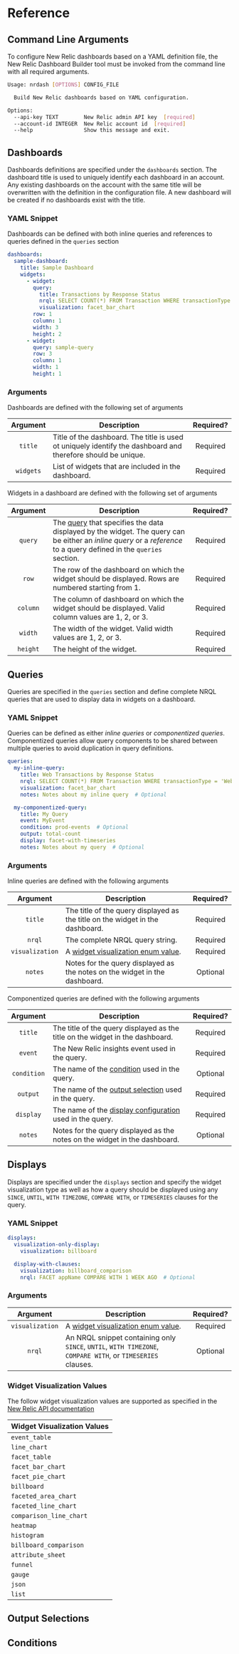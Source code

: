 # Reference

## Command Line Arguments

To configure New Relic dashboards based on a YAML definition file, the New Relic Dashboard Builder tool must be invoked from the command line with all required arguments.

```sh
Usage: nrdash [OPTIONS] CONFIG_FILE

  Build New Relic dashboards based on YAML configuration.

Options:
  --api-key TEXT        New Relic admin API key  [required]
  --account-id INTEGER  New Relic account id  [required]
  --help                Show this message and exit.
```

## Dashboards

Dashboards definitions are specified under the `dashboards` section. The dashboard title is used to uniquely identify each dashboard in an account. Any existing dashboards on the account with the same title will be overwritten with the definition in the configuration file. A new dashboard will be created if no dashboards exist with the title.

### YAML Snippet

Dashboards can be defined with both inline queries and references to queries defined in the `queries` section

```yaml
dashboards:
  sample-dashboard:
    title: Sample Dashboard
    widgets:
      - widget:
        query:
          title: Transactions by Response Status
          nrql: SELECT COUNT(*) FROM Transaction WHERE transactionType = 'Web' FACET response.status
          visualization: facet_bar_chart
        row: 1
        column: 1
        width: 3
        height: 2
      - widget:
        query: sample-query
        row: 3
        column: 1
        width: 1
        height: 1
```

### Arguments

Dashboards are defined with the following set of arguments

| Argument | Description| Required?|
|:----------:|------------|:------------:|
| `title`     | Title of the dashboard. The title is used ot uniquely identify the dashboard and therefore should be unique. | Required |
| `widgets`   | List of widgets that are included in the dashboard. | Required |

Widgets in a dashboard are defined with the following set of arguments

| Argument | Description| Required?|
|:----------:|------------|:------------:|
| `query` | The [query](#queries) that specifies the data displayed by the widget. The query can be either an *inline query* or a *reference* to a query defined in the `queries` section. | Required |
| `row` | The row of the dashboard on which the widget should be displayed. Rows are numbered starting from 1. | Required |
| `column` | The column of dashboard on which the widget should be displayed. Valid column values are 1, 2, or 3. | Required |
| `width` | The width of the widget. Valid width values are 1, 2, or 3. | Required |
| `height` | The height of the widget. | Required |


## Queries

Queries are specified in the `queries` section and define complete NRQL queries that are used to display data in widgets on a dashboard.

### YAML Snippet

Queries can be defined as either *inline queries* or *componentized queries*. Componentized queries allow query components to be shared between multiple queries to avoid duplication in query definitions.

```YAML
queries:
  my-inline-query:
    title: Web Transactions by Response Status
    nrql: SELECT COUNT(*) FROM Transaction WHERE transactionType = 'Web' FACET response.status
    visualization: facet_bar_chart
    notes: Notes about my inline query  # Optional

  my-componentized-query:
    title: My Query
    event: MyEvent
    condition: prod-events  # Optional
    output: total-count
    display: facet-with-timeseries
    notes: Notes about my query  # Optional
```

### Arguments

Inline queries are defined with the following arguments

| Argument | Description| Required?|
|:----------:|------------|:------------:|
| `title` | The title of the query displayed as the title on the widget in the dashboard. | Required |
| `nrql` | The complete NRQL query string. | Required |
| `visualization` | A [widget visualization enum value](#widget-visualization-values). | Required |
| `notes` | Notes for the query displayed as the notes on the widget in the dashboard. | Optional |

Componentized queries are defined with the following arguments

| Argument | Description| Required?|
|:----------:|------------|:------------:|
| `title` | The title of the query displayed as the title on the widget in the dashboard. | Required |
| `event` | The New Relic insights event used in the query. | Required |
| `condition` | The name of the [condition](#conditions) used in the query. | Optional |
| `output` | The name of the [output selection](#output-selections) used in the query. | Required |
| `display` | The name of the [display configuration](#displays) used in the query. | Required |
| `notes` | Notes for the query displayed as the notes on the widget in the dashboard. | Optional |

## Displays

Displays are specified under the `displays` section and specify the widget visualization type as well as how a query should be displayed using any `SINCE`, `UNTIL`, `WITH TIMEZONE`, `COMPARE WITH`, or `TIMESERIES` clauses for the query.

### YAML Snippet

```yaml
displays:
  visualization-only-display:
    visualization: billboard

  display-with-clauses:
    visualization: billboard_comparison
    nrql: FACET appName COMPARE WITH 1 WEEK AGO  # Optional
```

### Arguments

| Argument | Description| Required?|
|:----------:|------------|:------------:|
| `visualization` | A [widget visualization enum value](#widget-visualization-values). | Required |
| `nrql` | An NRQL snippet containing only `SINCE`, `UNTIL`, `WITH TIMEZONE`, `COMPARE WITH`, or `TIMESERIES` clauses. | Optional |

### Widget Visualization Values

The follow widget visualization values are supported as specified in the [New Relic API documentation](https://docs.newrelic.com/docs/insights/insights-api/manage-dashboards/insights-dashboard-api#supported)

| Widget Visualization Values |
|--------------|
| `event_table` |
| `line_chart` |
| `facet_table` |
| `facet_bar_chart` |
| `facet_pie_chart` |
| `billboard` |
| `faceted_area_chart` |
| `faceted_line_chart` |
| `comparison_line_chart` |
| `heatmap` |
| `histogram` |
| `billboard_comparison` |
| `attribute_sheet` |
| `funnel` |
| `gauge` |
| `json` |
| `list` |

## Output Selections

## Conditions

